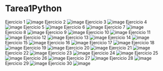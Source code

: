 # Tarea1Python
Ejercicio 1
![image](https://github.com/user-attachments/assets/db7974f8-6dcc-42bc-a3b5-cf99c4c33e70)
Ejercicio 2
![image](https://github.com/user-attachments/assets/6a6776df-7762-473f-bb3e-c75b4212674c)
Ejercicio 3
![image](https://github.com/user-attachments/assets/60ea2003-2a23-4ac7-9d26-20482763ecbe)
Ejercicio 4
![image](https://github.com/user-attachments/assets/a8289625-6134-46c4-8412-6c339910b536)
Ejercicio 5
![image](https://github.com/user-attachments/assets/a1feecd9-c3e3-4ae8-bb5a-5c2c5659f79f)
Ejercicio 6
![image](https://github.com/user-attachments/assets/a3eb5831-2626-496d-8b39-d73b79217c4a)
Ejercicio 7
![image](https://github.com/user-attachments/assets/9abd7243-f71c-4368-a22a-e8a950626fcb)
Ejercicio 8
![image](https://github.com/user-attachments/assets/65e688f5-1ba2-4ad2-8fa7-002d4e8cc865)
Ejercicio 9
![image](https://github.com/user-attachments/assets/edd1c8c8-d01d-4e7e-8105-f87aa6b01afb)
Ejercicio 10
![image](https://github.com/user-attachments/assets/0759a529-f01c-4901-8288-77d94ae5e7f3)
Ejercicio 11
![image](https://github.com/user-attachments/assets/b19fbe3c-a032-44fc-97a3-378c9c966eba)
Ejercicio 12
![image](https://github.com/user-attachments/assets/df0ffd5a-6689-4e31-8959-8e0d12f720fd)
Ejercicio 13
![image](https://github.com/user-attachments/assets/33931843-5b71-4a70-aba9-a0c51e4a9f50)
Ejercicio 14
![image](https://github.com/user-attachments/assets/ffafda5d-fcd7-4611-abcf-6d571081cd4a)
Ejercicio 15
![image](https://github.com/user-attachments/assets/87e46ed9-e4ef-4b1a-a1ae-735597c40ca8)
Ejercicio 16
![image](https://github.com/user-attachments/assets/a79682e3-ad9b-4d63-93aa-6a7210dac43c)
Ejercicio 17
![image](https://github.com/user-attachments/assets/01b7f7aa-ff5f-4464-98e6-256fe6d13d38)
Ejercicio 18
![image](https://github.com/user-attachments/assets/92f9ac00-a7dd-42c3-b401-f4daf5c97d2a)
Ejercicio 19
![image](https://github.com/user-attachments/assets/82b6893a-f2b5-4a06-b03f-46ce85e4d515)
Ejercicio 20
![image](https://github.com/user-attachments/assets/2cd53e87-19e8-42d4-928d-8ef798036778)
Ejercicio 21
![image](https://github.com/user-attachments/assets/c2540582-aa62-4ef6-a5e9-12b04a9e0279)
Ejercicio 22
![image](https://github.com/user-attachments/assets/70326744-2439-45c6-8c60-04b7165395f4)
Ejercicio 23
![image](https://github.com/user-attachments/assets/e2c77cbc-8498-40bd-a27e-80a7d998190d)
Ejercicio 24
![image](https://github.com/user-attachments/assets/81439ec6-d698-4f2c-95fb-dab8317aa56c)
Ejercicio 25
![image](https://github.com/user-attachments/assets/abfc4611-065b-49c4-aa28-5bbec9ea5c2c)
Ejercicio 26
![image](https://github.com/user-attachments/assets/7b76abde-e8c4-4e8d-91c9-c6267d114f37)
Ejercicio 27
![image](https://github.com/user-attachments/assets/fa69cb69-35f1-4619-8ae5-26f92dda4246)
Ejercicio 28
![image](https://github.com/user-attachments/assets/f705dbda-c2c5-49d6-b2d9-2d21642439f4)
Ejercicio 29
![image](https://github.com/user-attachments/assets/9652eb94-7e05-4799-b14c-d0c0884db65c)
Ejercicio 30
![image](https://github.com/user-attachments/assets/0202a7c5-3ea5-4966-a237-2e9bd1ba3eb7)
